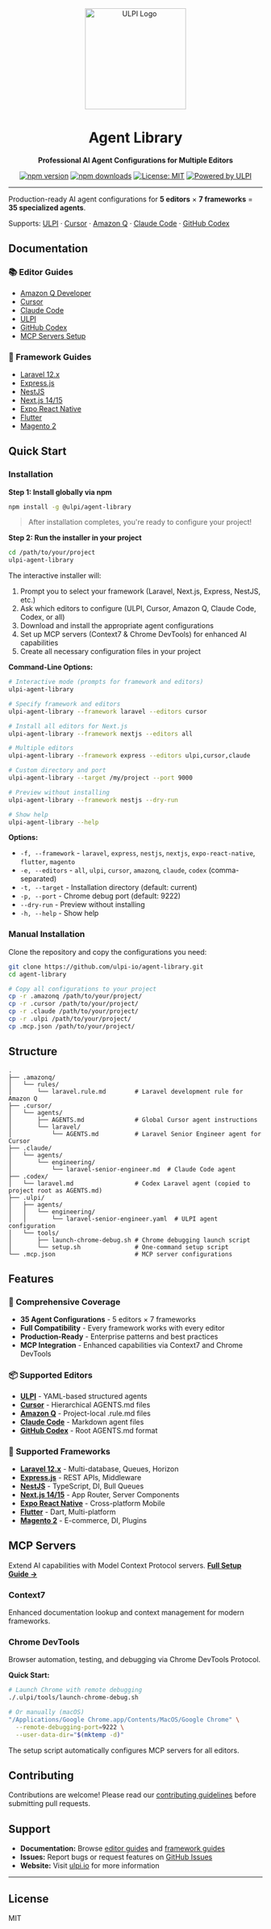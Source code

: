 <div align="center">
  <img src="media/ulpi-icon-512x512.png" alt="ULPI Logo" width="200"/>

  # Agent Library

  **Professional AI Agent Configurations for Multiple Editors**

  [![npm version](https://img.shields.io/npm/v/@ulpi/agent-library.svg)](https://www.npmjs.com/package/@ulpi/agent-library)
  [![npm downloads](https://img.shields.io/npm/dm/@ulpi/agent-library.svg)](https://www.npmjs.com/package/@ulpi/agent-library)
  [![License: MIT](https://img.shields.io/badge/License-MIT-yellow.svg)](https://opensource.org/licenses/MIT)
  [![Powered by ULPI](https://img.shields.io/badge/Powered%20by-ULPI-blue)](https://ulpi.io)

</div>

---

Production-ready AI agent configurations for **5 editors** × **7 frameworks** = **35 specialized agents**.

Supports: [ULPI](https://ulpi.io) · [Cursor](https://cursor.sh/) · [Amazon Q](https://aws.amazon.com/q/developer/) · [Claude Code](https://claude.ai/code) · [GitHub Codex](https://github.com/features/copilot)

## Documentation

### 📚 Editor Guides
- [Amazon Q Developer](docs/editors/amazonq.md)
- [Cursor](docs/editors/cursor.md)
- [Claude Code](docs/editors/claude.md)
- [ULPI](docs/editors/ulpi.md)
- [GitHub Codex](docs/editors/codex.md)
- [MCP Servers Setup](docs/editors/mcp-servers.md)

### 🚀 Framework Guides
- [Laravel 12.x](docs/frameworks/laravel.md)
- [Express.js](docs/frameworks/express.md)
- [NestJS](docs/frameworks/nestjs.md)
- [Next.js 14/15](docs/frameworks/nextjs.md)
- [Expo React Native](docs/frameworks/expo-react-native.md)
- [Flutter](docs/frameworks/flutter.md)
- [Magento 2](docs/frameworks/magento.md)

## Quick Start

### Installation

**Step 1: Install globally via npm**

```bash
npm install -g @ulpi/agent-library
```

> After installation completes, you're ready to configure your project!

**Step 2: Run the installer in your project**

```bash
cd /path/to/your/project
ulpi-agent-library
```

The interactive installer will:
1. Prompt you to select your framework (Laravel, Next.js, Express, NestJS, etc.)
2. Ask which editors to configure (ULPI, Cursor, Amazon Q, Claude Code, Codex, or all)
3. Download and install the appropriate agent configurations
4. Set up MCP servers (Context7 & Chrome DevTools) for enhanced AI capabilities
5. Create all necessary configuration files in your project

**Command-Line Options:**
```bash
# Interactive mode (prompts for framework and editors)
ulpi-agent-library

# Specify framework and editors
ulpi-agent-library --framework laravel --editors cursor

# Install all editors for Next.js
ulpi-agent-library --framework nextjs --editors all

# Multiple editors
ulpi-agent-library --framework express --editors ulpi,cursor,claude

# Custom directory and port
ulpi-agent-library --target /my/project --port 9000

# Preview without installing
ulpi-agent-library --framework nestjs --dry-run

# Show help
ulpi-agent-library --help
```

**Options:**
- `-f, --framework` - `laravel`, `express`, `nestjs`, `nextjs`, `expo-react-native`, `flutter`, `magento`
- `-e, --editors` - `all`, `ulpi`, `cursor`, `amazonq`, `claude`, `codex` (comma-separated)
- `-t, --target` - Installation directory (default: current)
- `-p, --port` - Chrome debug port (default: 9222)
- `--dry-run` - Preview without installing
- `-h, --help` - Show help

### Manual Installation

Clone the repository and copy the configurations you need:

```bash
git clone https://github.com/ulpi-io/agent-library.git
cd agent-library

# Copy all configurations to your project
cp -r .amazonq /path/to/your/project/
cp -r .cursor /path/to/your/project/
cp -r .claude /path/to/your/project/
cp -r .ulpi /path/to/your/project/
cp .mcp.json /path/to/your/project/
```

## Structure

```
.
├── .amazonq/
│   └── rules/
│       └── laravel.rule.md        # Laravel development rule for Amazon Q
├── .cursor/
│   └── agents/
│       ├── AGENTS.md              # Global Cursor agent instructions
│       └── laravel/
│           └── AGENTS.md          # Laravel Senior Engineer agent for Cursor
├── .claude/
│   └── agents/
│       └── engineering/
│           └── laravel-senior-engineer.md  # Claude Code agent
├── .codex/
│   └── laravel.md                 # Codex Laravel agent (copied to project root as AGENTS.md)
├── .ulpi/
│   ├── agents/
│   │   └── engineering/
│   │       └── laravel-senior-engineer.yaml  # ULPI agent configuration
│   └── tools/
│       ├── launch-chrome-debug.sh # Chrome debugging launch script
│       └── setup.sh               # One-command setup script
└── .mcp.json                      # MCP server configurations
```

## Features

### 🎯 Comprehensive Coverage
- **35 Agent Configurations** - 5 editors × 7 frameworks
- **Full Compatibility** - Every framework works with every editor
- **Production-Ready** - Enterprise patterns and best practices
- **MCP Integration** - Enhanced capabilities via Context7 and Chrome DevTools

### 📦 Supported Editors
- **[ULPI](docs/editors/ulpi.md)** - YAML-based structured agents
- **[Cursor](docs/editors/cursor.md)** - Hierarchical AGENTS.md files
- **[Amazon Q](docs/editors/amazonq.md)** - Project-local .rule.md files
- **[Claude Code](docs/editors/claude.md)** - Markdown agent files
- **[GitHub Codex](docs/editors/codex.md)** - Root AGENTS.md format

### 🚀 Supported Frameworks
- **[Laravel 12.x](docs/frameworks/laravel.md)** - Multi-database, Queues, Horizon
- **[Express.js](docs/frameworks/express.md)** - REST APIs, Middleware
- **[NestJS](docs/frameworks/nestjs.md)** - TypeScript, DI, Bull Queues
- **[Next.js 14/15](docs/frameworks/nextjs.md)** - App Router, Server Components
- **[Expo React Native](docs/frameworks/expo-react-native.md)** - Cross-platform Mobile
- **[Flutter](docs/frameworks/flutter.md)** - Dart, Multi-platform
- **[Magento 2](docs/frameworks/magento.md)** - E-commerce, DI, Plugins

## MCP Servers

Extend AI capabilities with Model Context Protocol servers. **[Full Setup Guide →](docs/editors/mcp-servers.md)**

### Context7
Enhanced documentation lookup and context management for modern frameworks.

### Chrome DevTools
Browser automation, testing, and debugging via Chrome DevTools Protocol.

**Quick Start:**
```bash
# Launch Chrome with remote debugging
./.ulpi/tools/launch-chrome-debug.sh

# Or manually (macOS)
"/Applications/Google Chrome.app/Contents/MacOS/Google Chrome" \
  --remote-debugging-port=9222 \
  --user-data-dir="$(mktemp -d)"
```

The setup script automatically configures MCP servers for all editors.

## Contributing

Contributions are welcome! Please read our [contributing guidelines](CONTRIBUTING.md) before submitting pull requests.

## Support

- **Documentation:** Browse [editor guides](docs/editors/) and [framework guides](docs/frameworks/)
- **Issues:** Report bugs or request features on [GitHub Issues](https://github.com/ulpi-io/agent-library/issues)
- **Website:** Visit [ulpi.io](https://ulpi.io) for more information

---

## License

MIT
